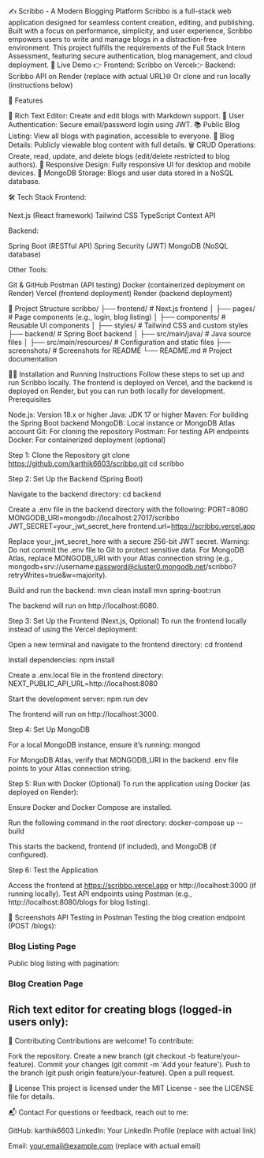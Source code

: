 ✍️ Scribbo - A Modern Blogging Platform
Scribbo is a full-stack web application designed for seamless content creation, editing, and publishing. Built with a focus on performance, simplicity, and user experience, Scribbo empowers users to write and manage blogs in a distraction-free environment. This project fulfills the requirements of the Full Stack Intern Assessment, featuring secure authentication, blog management, and cloud deployment.
🚀 Live Demo
👉 Frontend: Scribbo on Vercel👉 Backend: Scribbo API on Render (replace with actual URL)🌐 Or clone and run locally (instructions below)

📌 Features

📝 Rich Text Editor: Create and edit blogs with Markdown support.
🔐 User Authentication: Secure email/password login using JWT.
📚 Public Blog Listing: View all blogs with pagination, accessible to everyone.
📖 Blog Details: Publicly viewable blog content with full details.
🗑️ CRUD Operations: Create, read, update, and delete blogs (edit/delete restricted to blog authors).
📱 Responsive Design: Fully responsive UI for desktop and mobile devices.
💾 MongoDB Storage: Blogs and user data stored in a NoSQL database.


🛠️ Tech Stack
Frontend:

Next.js (React framework)
Tailwind CSS
TypeScript
Context API

Backend:

Spring Boot (RESTful API)
Spring Security (JWT)
MongoDB (NoSQL database)

Other Tools:

Git & GitHub
Postman (API testing)
Docker (containerized deployment on Render)
Vercel (frontend deployment)
Render (backend deployment)


📂 Project Structure
scribbo/
├── frontend/                # Next.js frontend
│   ├── pages/              # Page components (e.g., login, blog listing)
│   ├── components/         # Reusable UI components
│   ├── styles/             # Tailwind CSS and custom styles
├── backend/                # Spring Boot backend
│   ├── src/main/java/      # Java source files
│   ├── src/main/resources/ # Configuration and static files
├── screenshots/            # Screenshots for README
└── README.md               # Project documentation


🏃‍♂️ Installation and Running Instructions
Follow these steps to set up and run Scribbo locally. The frontend is deployed on Vercel, and the backend is deployed on Render, but you can run both locally for development.
Prerequisites

Node.js: Version 18.x or higher
Java: JDK 17 or higher
Maven: For building the Spring Boot backend
MongoDB: Local instance or MongoDB Atlas account
Git: For cloning the repository
Postman: For testing API endpoints
Docker: For containerized deployment (optional)

Step 1: Clone the Repository
git clone https://github.com/karthik6603/scribbo.git
cd scribbo

Step 2: Set Up the Backend (Spring Boot)

Navigate to the backend directory:
cd backend


Create a .env file in the backend directory with the following:
PORT=8080
MONGODB_URI=mongodb://localhost:27017/scribbo
JWT_SECRET=your_jwt_secret_here
frontend.url=https://scribbo.vercel.app


Replace your_jwt_secret_here with a secure 256-bit JWT secret. Warning: Do not commit the .env file to Git to protect sensitive data.
For MongoDB Atlas, replace MONGODB_URI with your Atlas connection string (e.g., mongodb+srv://username:password@cluster0.mongodb.net/scribbo?retryWrites=true&w=majority).


Build and run the backend:
mvn clean install
mvn spring-boot:run

The backend will run on http://localhost:8080.


Step 3: Set Up the Frontend (Next.js, Optional)
To run the frontend locally instead of using the Vercel deployment:

Open a new terminal and navigate to the frontend directory:
cd frontend


Install dependencies:
npm install


Create a .env.local file in the frontend directory:
NEXT_PUBLIC_API_URL=http://localhost:8080


Start the development server:
npm run dev

The frontend will run on http://localhost:3000.


Step 4: Set Up MongoDB

For a local MongoDB instance, ensure it’s running:
mongod


For MongoDB Atlas, verify that MONGODB_URI in the backend .env file points to your Atlas connection string.


Step 5: Run with Docker (Optional)
To run the application using Docker (as deployed on Render):

Ensure Docker and Docker Compose are installed.

Run the following command in the root directory:
docker-compose up --build

This starts the backend, frontend (if included), and MongoDB (if configured).


Step 6: Test the Application

Access the frontend at https://scribbo.vercel.app or http://localhost:3000 (if running locally).
Test API endpoints using Postman (e.g., http://localhost:8080/blogs for blog listing).


📸 Screenshots
API Testing in Postman
Testing the blog creation endpoint (POST /blogs):
### Blog Listing Page
Public blog listing with pagination:
### Blog Creation Page
Rich text editor for creating blogs (logged-in users only):
---
🤝 Contributing
Contributions are welcome! To contribute:

Fork the repository.
Create a new branch (git checkout -b feature/your-feature).
Commit your changes (git commit -m 'Add your feature').
Push to the branch (git push origin feature/your-feature).
Open a pull request.


📜 License
This project is licensed under the MIT License - see the LICENSE file for details.

📬 Contact
For questions or feedback, reach out to me:

GitHub: karthik6603
LinkedIn: Your LinkedIn Profile (replace with actual link)

Email: your.email@example.com (replace with actual email)